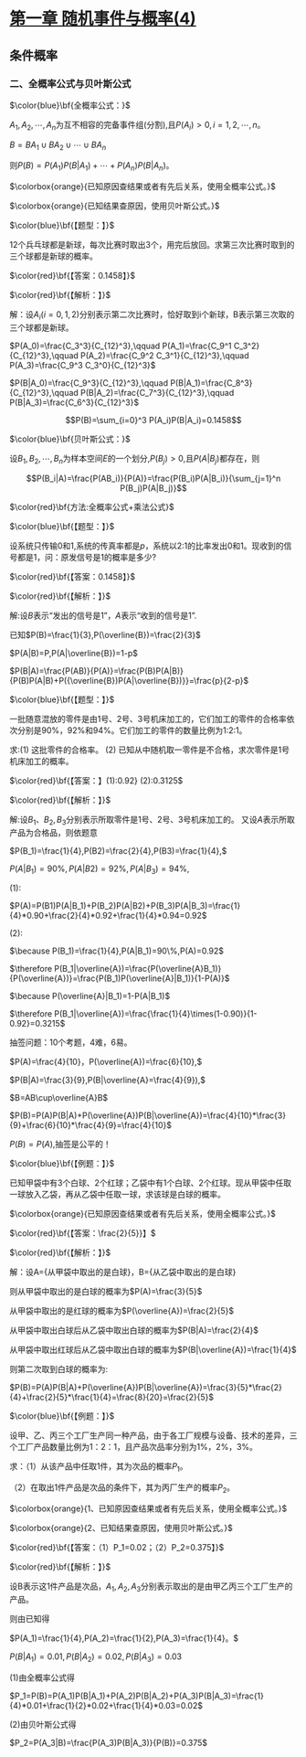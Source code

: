 # [第一章 随机事件与概率(4)](https://www.bilibili.com/video/BV1XJ411173b?p=6)

## 条件概率

### 二、全概率公式与贝叶斯公式

  $\color{blue}\bf{全概率公式：}$

  $A_1,A_2,\cdots,A_n$为互不相容的完备事件组(分割),且$P(A_i)>0,i=1,2,\cdots,n$。

  $B=BA_1\cup B A_2 \cup\cdots\cup B A_n$

  则$P(B)=P(A_1)P(B|A_1)+\cdots+P(A_n)P(B|A_n)$。

  $\colorbox{orange}{已知原因查结果或者有先后关系，使用全概率公式。}$

  $\colorbox{orange}{已知结果查原因，使用贝叶斯公式。}$

  $\color{blue}\bf{【题型：】}$

  12个兵乓球都是新球，每次比赛时取出3个，用完后放回。求第三次比赛时取到的三个球都是新球的概率。

  $\color{red}\bf{【答案：0.1458】}$

  $\color{red}\bf{【解析：】}$

  解：设$A_i(i=0,1,2)$分别表示第二次比赛时，恰好取到i个新球，B表示第三次取的三个球都是新球。

  $P(A_0)=\frac{C_3^3}{C_{12}^3},\qquad P(A_1)=\frac{C_9^1 C_3^2}{C_{12}^3},\qquad P(A_2)=\frac{C_9^2 C_3^1}{C_{12}^3},\qquad P(A_3)=\frac{C_9^3 C_3^0}{C_{12}^3}$

  $P(B|A_0)=\frac{C_9^3}{C_{12}^3},\qquad P(B|A_1)=\frac{C_8^3}{C_{12}^3},\qquad P(B|A_2)=\frac{C_7^3}{C_{12}^3},\qquad P(B|A_3)=\frac{C_6^3}{C_{12}^3}$

  $$P(B)=\sum_{i=0}^3 P(A_i)P(B|A_i)=0.1458$$

  $\color{blue}\bf{贝叶斯公式：}$

  设$B_1,B_2,\cdots,B_n$为样本空间$E$的一个划分,$P(B_j)>0$,且$P(A|B_j)$都存在，则

  $$P(B_i|A)=\frac{P(AB_i)}{P(A)}=\frac{P(B_i)P(A|B_i)}{\sum_{j=1}^n P(B_j)P(A|B_j)}$$

  $\color{red}\bf{方法:全概率公式+乘法公式}$

  $\color{blue}\bf{【题型：】}$

  设系统只传输0和1,系统的传真率都是$p$，系统以2:1的比率发出0和1。现收到的信号都是1，问：原发信号是1的概率是多少?

  $\color{red}\bf{【答案：0.1458】}$

  $\color{red}\bf{【解析：】}$

  解:设$B$表示“发出的信号是1”，$A$表示“收到的信号是1”.

  已知$P(B)=\frac{1}{3},P(\overline{B})=\frac{2}{3}$

  $P(A|B)=P,P(A|\overline{B})=1-p$

  $P(B|A)=\frac{P(AB)}{P(A)}=\frac{P(B)P(A|B)}{P(B)P(A|B)+P({\overline{B})P(A|\overline{B})}}=\frac{p}{2-p}$

  $\color{blue}\bf{【题型：】}$

  一批随意混放的零件是由1号、2号、3号机床加工的，它们加工的零件的合格率依次分别是90%，92%和94%。它们加工的零件的数量比例为1:2:1。

  求:(1) 这批零件的合格率。
  (2) 已知从中随机取一零件是不合格，求次零件是1号机床加工的概率。

  $\color{red}\bf{【答案：】(1):0.92} (2):0.3125$

  $\color{red}\bf{【解析：】}$

  解:设$B_1、B_2,B_3$分别表示所取零件是1号、2号、3号机床加工的。
  又设$A$表示所取产品为合格品，则依题意

  $P(B_1)=\frac{1}{4},P(B2)=\frac{2}{4},P(B3)=\frac{1}{4},$

  $P(A|B_1)=90\% ,P(A|B2)=92\%,P(A|B_3)=94\%,$

  (1):
  
  $P(A)=P(B1)P(A|B_1)+P(B_2)P(A|B2)+P(B_3)P(A|B_3)=\frac{1}{4}*0.90+\frac{2}{4}*0.92+\frac{1}{4}*0.94=0.92$

  (2):
  
  $\because P(B_1)=\frac{1}{4},P(A|B_1)=90\%,P(A)=0.92$

  $\therefore P(B_1|\overline{A})=\frac{P(\overline{A}B_1)}{P(\overline{A})}=\frac{P(B_1)P(\overline{A}|B_1)}{1-P(A)}$

  $\because P(\overline{A}|B_1)=1-P(A|B_1)$

  $\therefore P(B_1|\overline{A})=\frac{\frac{1}{4}\times(1-0.90)}{1-0.92}=0.3215$
  
抽签问题：10个考题，4难，6易。

$P(A)=\frac{4}{10}，P(\overline{A})=\frac{6}{10},$

$P(B|A)=\frac{3}{9},P(B|\overline{A}=\frac{4}{9}),$

$B=AB\cup\overline{A}B$

$P(B)=P(A)P(B|A)+P(\overline{A})P(B|\overline{A})=\frac{4}{10}*\frac{3}{9}+\frac{6}{10}*\frac{4}{9}=\frac{4}{10}$

$P(B)=P(A)$,抽签是公平的！

$\color{blue}\bf{【例题：】}$

已知甲袋中有3个白球、2个红球；乙袋中有1个白球、2个红球。现从甲袋中任取一球放入乙袋，再从乙袋中任取一球，求该球是白球的概率。

$\colorbox{orange}{已知原因查结果或者有先后关系，使用全概率公式。}$

$\color{red}\bf{【答案：\frac{2}{5}}】$

$\color{red}\bf{【解析：】}$

解：设A={从甲袋中取出的是白球}，B={从乙袋中取出的是白球}

则从甲袋中取出的是白球的概率为$P(A)=\frac{3}{5}$

从甲袋中取出的是红球的概率为$P(\overline{A})=\frac{2}{5}$

从甲袋中取出白球后从乙袋中取出白球的概率为$P(B|A)=\frac{2}{4}$

从甲袋中取出红球后从乙袋中取出白球的概率为$P(B|\overline{A})=\frac{1}{4}$

则第二次取到白球的概率为:

$P(B)=P(A)P(B|A)+P(\overline{A})P(B|\overline{A})=\frac{3}{5}*\frac{2}{4}+\frac{2}{5}*\frac{1}{4}=\frac{8}{20}=\frac{2}{5}$

$\color{blue}\bf{【例题：】}$

设甲、乙、丙三个工厂生产同一种产品，由于各工厂规模与设备、技术的差异，三个工厂产品数量比例为1：2：1，且产品次品率分别为1%，2%，3%。

求：（1）从该产品中任取1件，其为次品的概率$P_1$。

（2）在取出1件产品是次品的条件下，其为丙厂生产的概率$P_2$。

$\colorbox{orange}{1、已知原因查结果或者有先后关系，使用全概率公式。}$

$\colorbox{orange}{2、已知结果查原因，使用贝叶斯公式。}$

$\color{red}\bf{【答案：（1）P_1=0.02；（2）P_2=0.375】}$

$\color{red}\bf{【解析：】}$

设B表示这1件产品是次品，$A_1,A_2,A_3$分别表示取出的是由甲乙丙三个工厂生产的产品。

则由已知得

$P(A_1)=\frac{1}{4},P(A_2)=\frac{1}{2},P(A_3)=\frac{1}{4}。$

$P(B|A_1)=0.01,P(B|A_2)=0.02,P(B|A_3)=0.03$

(1)由全概率公式得

$P_1=P(B)=P(A_1)P(B|A_1)+P(A_2)P(B|A_2)+P(A_3)P(B|A_3)=\frac{1}{4}*0.01+\frac{1}{2}*0.02+\frac{1}{4}*0.03=0.02$

(2)由贝叶斯公式得

$P_2=P(A_3|B)=\frac{P(A_3)P(B|A_3)}{P(B)}=0.375$
